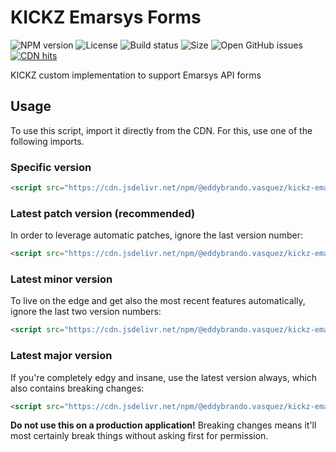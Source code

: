 # KICKZ Emarsys Forms

![NPM version](https://img.shields.io/npm/v/@eddybrando.vasquez/kickz-emarsys-forms.svg)
![License](https://img.shields.io/github/license/eddybrando/kickz-emarsys-forms.svg)
![Build status](https://img.shields.io/travis/eddybrando/kickz-emarsys-forms/master.svg)
![Size](https://img.shields.io/github/size/eddybrando/kickz-emarsys-forms/dist/index.js.svg)
![Open GitHub issues](https://img.shields.io/github/issues-raw/eddybrando/kickz-emarsys-forms.svg)
[![CDN hits](https://data.jsdelivr.com/v1/package/npm/@eddybrando.vasquez/kickz-emarsys-forms/badge)](https://www.jsdelivr.com/package/npm/@eddybrando.vasquez/kickz-emarsys-forms)

KICKZ custom implementation to support Emarsys API forms

## Usage

To use this script, import it directly from the CDN. For this, use one of the following imports.

### Specific version

```html
<script src="https://cdn.jsdelivr.net/npm/@eddybrando.vasquez/kickz-emarsys-forms@0.0.9"></script>
```

### Latest patch version (recommended)

In order to leverage automatic patches, ignore the last version number:

```html
<script src="https://cdn.jsdelivr.net/npm/@eddybrando.vasquez/kickz-emarsys-forms@0.0"></script>

```
### Latest minor version

To live on the edge and get also the most recent features automatically, ignore the last two version numbers:

```html
<script src="https://cdn.jsdelivr.net/npm/@eddybrando.vasquez/kickz-emarsys-forms@0"></script>
```

### Latest major version

If you're completely edgy and insane, use the latest version always, which also contains breaking changes:

```html
<script src="https://cdn.jsdelivr.net/npm/@eddybrando.vasquez/kickz-emarsys-forms@latest"></script>
```

**Do not use this on a production application!** Breaking changes means it'll most certainly break things without asking first for permission.
